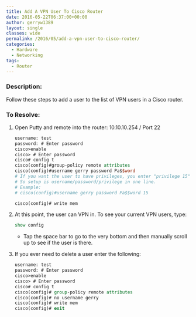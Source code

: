 ```yaml
---
title: Add A VPN User To Cisco Router
date: 2016-05-22T06:37:00+00:00
author: gerryw1389
layout: single
classes: wide
permalink: /2016/05/add-a-vpn-user-to-cisco-router/
categories:
  - Hardware
  - Networking
tags:
  - Router
---
```

<!--more-->

### Description:

Follow these steps to add a user to the list of VPN users in a Cisco router.

### To Resolve:

1. Open Putty and remote into the router: 10.10.10.254 / Port 22

   ```tcl
   username: test
   password: # Enter password
   cisco>enable
   cisco> # Enter password
   cisco# config t
   cisco(config)#group-policy remote attributes
   cisco(config)#username gerry password Pa$$word
   # If you want the user to have privileges, you enter "privilege 15" for root access after the password. 
   # So setup is username/password/privilege in one line.
   # Example:
   # cisco(config)#username gerry password Pa$$word 15

   cisco(config)# write mem
   ```

8. At this point, the user can VPN in. To see your current VPN users, type:

   ```tcl
   show config
   ```

   - Tap the space bar to go to the very bottom and then manually scroll up to see if the user is there.

9. If you ever need to delete a user enter the following:

   ```tcl
   username: test
   password: # Enter password
   cisco>enable
   cisco> # Enter password
   cisco# config t
   cisco(config)# group-policy remote attributes
   cisco(config)# no username gerry
   cisco(config)# write mem
   cisco(config)# exit
   ```

